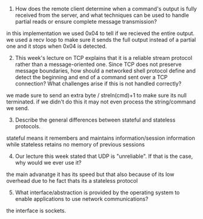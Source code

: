 1. How does the remote client determine when a command's output is fully received from the server, and what techniques can be used to handle partial reads or ensure complete message transmission?

in this implementation we used 0x04 to tell if we recieved the entire output. we used a recv loop to make sure it sends the full output instead of a partial one and it stops when 0x04 is detected.

2. This week's lecture on TCP explains that it is a reliable stream protocol rather than a message-oriented one. Since TCP does not preserve message boundaries, how should a networked shell protocol define and detect the beginning and end of a command sent over a TCP connection? What challenges arise if this is not handled correctly?

we made sure to send an extra byte / streln(cmd)+1 to make sure its null terminated. if we didn't do this it may not even process the string/command we send.

3. Describe the general differences between stateful and stateless protocols.

stateful means it remembers and maintains information/session information while stateless retains no memory of previous sessions

4. Our lecture this week stated that UDP is "unreliable". If that is the case, why would we ever use it?

the main advanatge it has its speed but that also because of its low overhead due to he fact thats its a stateless protocol

5. What interface/abstraction is provided by the operating system to enable applications to use network communications?

the interface is sockets.